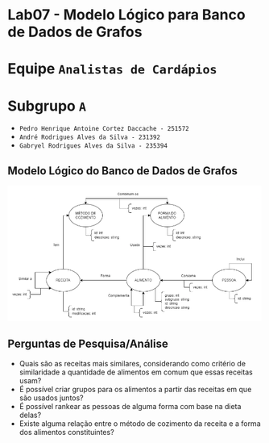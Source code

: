 # Lab07 - Modelo Lógico para Banco de Dados de Grafos

# Equipe `Analistas de Cardápios`

# Subgrupo `A`
* `Pedro Henrique Antoine Cortez Daccache - 251572`
* `André Rodrigues Alves da Silva - 231392`
* `Gabryel Rodrigues Alves da Silva - 235394`

## Modelo Lógico do Banco de Dados de Grafos

![Modelo Lógico de Grafos](images/modelo-logico-grafos.png)

## Perguntas de Pesquisa/Análise

* Quais são as receitas mais similares, considerando como critério de similaridade a quantidade de alimentos em comum que essas receitas usam?
* É possível criar grupos para os alimentos a partir das receitas em que são usados juntos?
* É possível rankear as pessoas de alguma forma com base na dieta delas?
* Existe alguma relação entre o método de cozimento da receita e a forma dos alimentos constituintes?